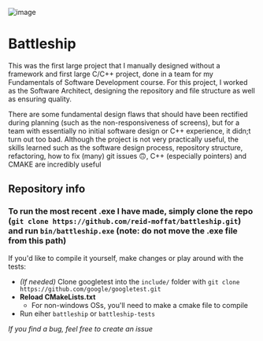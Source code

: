 ![image](https://user-images.githubusercontent.com/61813081/153123375-0fcfd748-583e-4626-b2e8-19e111ffb8e6.png)

# Battleship

This was the first large project that I manually designed without a framework and first large C/C++ project, done in a team for my Fundamentals of Software Development course. For this project, I worked as the Software Architect, designing the repository and file structure as well as ensuring quality.

There are some fundamental design flaws that should have been rectified during planning (such as the non-responsiveness of screens), but for a team with essentially no initial software design or C++ experience, it didn;t turn out too bad. Although the project is not very practically useful, the skills learned such as the software design process, repository structure, refactoring, how to fix (many) git issues 🙃, C++ (especially pointers) and CMAKE are incredibly useful

## Repository info

### To run the most recent .exe I have made, simply clone the repo (```git clone https://github.com/reid-moffat/battleship.git```) and run ```bin/battleship.exe``` (note: do not move the .exe file from this path)

If you'd like to compile it yourself, make changes or play around with the tests:
* *(If needed)* Clone googletest into the ```include/``` folder with ```git clone https://github.com/google/googletest.git```
* **Reload CMakeLists.txt**
  * For non-windows OSs, you'll need to make a cmake file to compile
* Run eiher ```battleship``` or ```battleship-tests```

*If you find a bug, feel free to create an issue*
